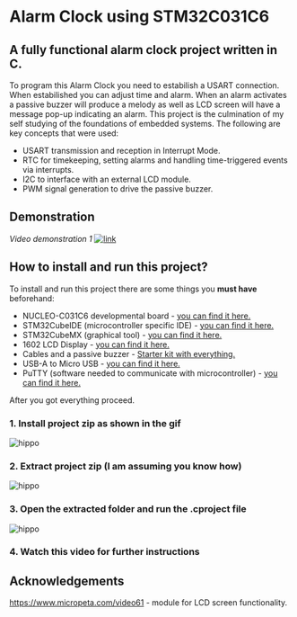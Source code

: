 
# Alarm Clock using STM32C031C6
## A fully functional alarm clock project written in C.
To program this Alarm Clock you need to estabilish a USART connection. When estabilished you can adjust time and alarm. When an alarm activates a passive buzzer will produce a melody as well as LCD screen will have a message pop-up indicating an alarm. This project is the culmination of my self studying of the foundations of embedded systems. The following are key concepts that were used:
* USART transmission and reception in Interrupt Mode.
* RTC for timekeeping, setting alarms and handling time-triggered events via interrupts.
* I2C to interface with an external LCD module.
* PWM signal generation to drive the passive buzzer.

## Demonstration
*Video demonstration 1*
[![link](https://i9.ytimg.com/vi/I5BQXCWIV9w/mqdefault.jpg?sqp=CKCkrMAG-oaymwEmCMACELQB8quKqQMa8AEB-AH-CYAC0AWKAgwIABABGGUgZShlMA8=&rs=AOn4CLAq1VlcAc4j7gl51KfSo7dxj6NppQ)](https://www.youtube.com/watch?v=I5BQXCWIV9w)

## How to install and run this project?
To install and run this project there are some things you **must have** beforehand:
* NUCLEO-C031C6 developmental board - [you can find it here.](https://www.st.com/en/evaluation-tools/nucleo-c031c6.html#overview)
* STM32CubeIDE (microcontroller specific IDE) - [you can find it here.](https://www.st.com/en/development-tools/stm32cubeide.html)
* STM32CubeMX (graphical tool) - [you can find it here.](https://www.st.com/en/development-tools/stm32cubemx.html) 
* 1602 LCD Display - [you can find it here.](https://www.amazon.com/dp/B0D2LBRXHM/ref=sspa_dk_detail_0?sp_csd=d2lkZ2V0TmFtZT1zcF9kZXRhaWxfdGhlbWF0aWM) 
* Cables and a passive buzzer - [Starter kit with everything.](https://www.amazon.com/dp/B09YRJQRFF) 
* USB-A to Micro USB - [you can find it here.](https://www.amazon.com/Amazon-Basics-Charging-Transfer-Gold-Plated/dp/B071S5NTDR?source=ps-sl-shoppingads-lpcontext&ref_=fplfs&smid=ATVPDKIKX0DER&gQT=0)
* PuTTY (software needed to communicate with microcontroller) - [you can find it here.](https://www.putty.org/)


After you got everything proceed.

### 1. Install project zip as shown in the gif
![hippo](https://media3.giphy.com/media/v1.Y2lkPTc5MGI3NjExanB6dDVrbnJodGRpNTMwbHJ5OXdqdXZneTNiaGlueGN1cGV2YWR4YSZlcD12MV9pbnRlcm5hbF9naWZfYnlfaWQmY3Q9Zw/Al0xIlR44DJClLfU8u/giphy.gif)

### 2. Extract project zip (I am assuming you know how)
![hippo](https://media2.giphy.com/media/v1.Y2lkPTc5MGI3NjExOXhleGdjMnYwenk2djN2ZnBuNnB1Z3hhMm5tZ2dqOHJmM2lmMGdrdiZlcD12MV9pbnRlcm5hbF9naWZfYnlfaWQmY3Q9Zw/I4hSsp4Qmsrkwy0MHv/giphy.gif)

### 3. Open the extracted folder and run the .cproject file
![hippo](https://media0.giphy.com/media/v1.Y2lkPTc5MGI3NjExajR4dWUxemZqczNiMGlwbGRncDk3ejA2Y3pwdTdwY2V1aHYybGJqcSZlcD12MV9pbnRlcm5hbF9naWZfYnlfaWQmY3Q9Zw/YYgUAKQAwdBTJfgQoM/giphy.gif)
### 4. Watch this video for further instructions


## Acknowledgements
https://www.micropeta.com/video61 - module for LCD screen functionality.
